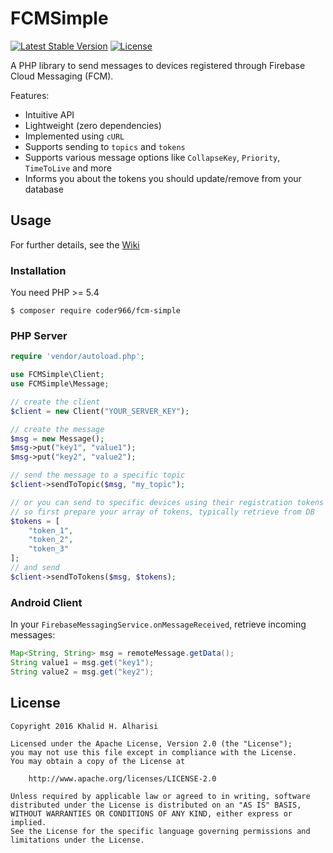 # FCMSimple

[![Latest Stable Version](https://poser.pugx.org/coder966/fcm-simple/v/stable)](https://packagist.org/packages/coder966/fcm-simple)
[![License](https://poser.pugx.org/coder966/fcm-simple/license)](https://packagist.org/packages/coder966/fcm-simple)

A PHP library to send messages to devices registered through Firebase Cloud Messaging (FCM).

Features:
- Intuitive API
- Lightweight (zero dependencies)
- Implemented using `cURL`
- Supports sending to `topics` and `tokens`
- Supports various message options like `CollapseKey`, `Priority`, `TimeToLive` and more
- Informs you about the tokens you should update/remove from your database


## Usage
For further details, see the [Wiki](https://github.com/coder966/FCMSimple/blob/master/Wiki.md "Wiki")
### Installation
You need PHP >= 5.4
```
$ composer require coder966/fcm-simple
```

### PHP Server
```php
require 'vendor/autoload.php';

use FCMSimple\Client;
use FCMSimple\Message;

// create the client
$client = new Client("YOUR_SERVER_KEY");

// create the message
$msg = new Message();
$msg->put("key1", "value1");
$msg->put("key2", "value2");

// send the message to a specific topic
$client->sendToTopic($msg, "my_topic");

// or you can send to specific devices using their registration tokens
// so first prepare your array of tokens, typically retrieve from DB
$tokens = [
    "token_1",
    "token_2",
    "token_3"
];
// and send
$client->sendToTokens($msg, $tokens);
```

### Android Client
In your `FirebaseMessagingService.onMessageReceived`, retrieve incoming messages:
```java
Map<String, String> msg = remoteMessage.getData();
String value1 = msg.get("key1");
String value2 = msg.get("key2");
```


## License

```
Copyright 2016 Khalid H. Alharisi

Licensed under the Apache License, Version 2.0 (the "License");
you may not use this file except in compliance with the License.
You may obtain a copy of the License at

    http://www.apache.org/licenses/LICENSE-2.0

Unless required by applicable law or agreed to in writing, software
distributed under the License is distributed on an "AS IS" BASIS,
WITHOUT WARRANTIES OR CONDITIONS OF ANY KIND, either express or implied.
See the License for the specific language governing permissions and
limitations under the License.
```
